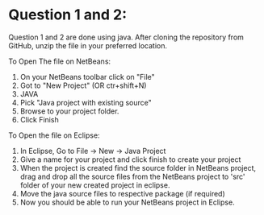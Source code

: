 # Question 1 and 2:

Question 1 and 2 are done using java.
After cloning the repository from GitHub, unzip the file in your preferred location.

To Open The file on NetBeans:

1) On your NetBeans toolbar click on "File" 
2) Got to "New Project" (OR ctr+shift+N) 
3) JAVA 
4) Pick "Java project with existing source"
5) Browse to your project folder.
6) Click Finish

To Open the file on Eclipse:

1) In Eclipse, Go to File -> New -> Java Project
2) Give a name for your project and click finish to create your project
3) When the project is created find the source folder in NetBeans project, drag and drop all the source files from the NetBeans project to 'src' folder of your new created project in eclipse.
4) Move the java source files to respective package (if required)
5) Now you should be able to run your NetBeans project in Eclipse.
